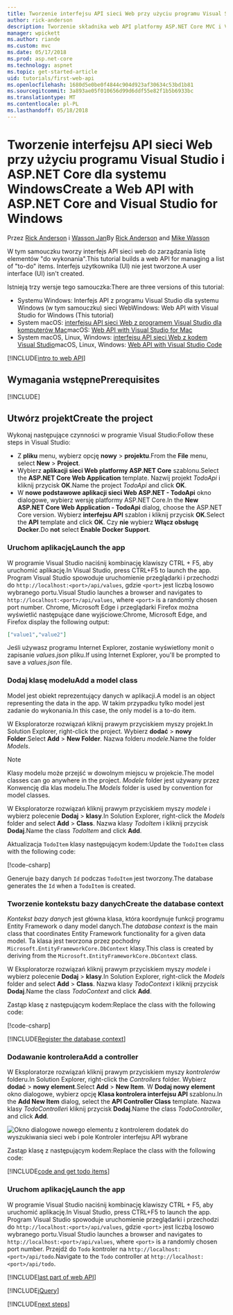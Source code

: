 ```yaml
---
title: Tworzenie interfejsu API sieci Web przy użyciu programu Visual Studio i ASP.NET Core dla systemu Windows
author: rick-anderson
description: Tworzenie składnika web API platformy ASP.NET Core MVC i Visual Studio dla systemu Windows
manager: wpickett
ms.author: riande
ms.custom: mvc
ms.date: 05/17/2018
ms.prod: asp.net-core
ms.technology: aspnet
ms.topic: get-started-article
uid: tutorials/first-web-api
ms.openlocfilehash: 1680d5e0be0f4844c904d923af30634c53bd1b81
ms.sourcegitcommit: 3a893ae05f010656d99d6ddf55e82f1b5b6933bc
ms.translationtype: MT
ms.contentlocale: pl-PL
ms.lasthandoff: 05/18/2018
---
```

# <a name="create-a-web-api-with-aspnet-core-and-visual-studio-for-windows"></a><span data-ttu-id="fb236-103">Tworzenie interfejsu API sieci Web przy użyciu programu Visual Studio i ASP.NET Core dla systemu Windows</span><span class="sxs-lookup"><span data-stu-id="fb236-103">Create a Web API with ASP.NET Core and Visual Studio for Windows</span></span>

<span data-ttu-id="fb236-104">Przez [Rick Anderson](https://twitter.com/RickAndMSFT) i [Wasson Jan](https://github.com/mikewasson)</span><span class="sxs-lookup"><span data-stu-id="fb236-104">By [Rick Anderson](https://twitter.com/RickAndMSFT) and [Mike Wasson](https://github.com/mikewasson)</span></span>

<span data-ttu-id="fb236-105">W tym samouczku tworzy interfejs API sieci web do zarządzania listę elementów "do wykonania".</span><span class="sxs-lookup"><span data-stu-id="fb236-105">This tutorial builds a web API for managing a list of "to-do" items.</span></span> <span data-ttu-id="fb236-106">Interfejs użytkownika (UI) nie jest tworzone.</span><span class="sxs-lookup"><span data-stu-id="fb236-106">A user interface (UI) isn't created.</span></span>

<span data-ttu-id="fb236-107">Istnieją trzy wersje tego samouczka:</span><span class="sxs-lookup"><span data-stu-id="fb236-107">There are three versions of this tutorial:</span></span>

* <span data-ttu-id="fb236-108">Systemu Windows: Interfejs API z programu Visual Studio dla systemu Windows (w tym samouczku) sieci Web</span><span class="sxs-lookup"><span data-stu-id="fb236-108">Windows: Web API with Visual Studio for Windows (This tutorial)</span></span>
* <span data-ttu-id="fb236-109">System macOS: [interfejsu API sieci Web z programem Visual Studio dla komputerów Mac](xref:tutorials/first-web-api-mac)</span><span class="sxs-lookup"><span data-stu-id="fb236-109">macOS: [Web API with Visual Studio for Mac](xref:tutorials/first-web-api-mac)</span></span>
* <span data-ttu-id="fb236-110">System macOS, Linux, Windows: [interfejsu API sieci Web z kodem Visual Studio](xref:tutorials/web-api-vsc)</span><span class="sxs-lookup"><span data-stu-id="fb236-110">macOS, Linux, Windows: [Web API with Visual Studio Code](xref:tutorials/web-api-vsc)</span></span>

<!-- WARNING: The code AND images in this doc are used by uid: tutorials/web-api-vsc, tutorials/first-web-api-mac and tutorials/first-web-api. If you change any code/images in this tutorial, update uid: tutorials/web-api-vsc -->

[!INCLUDE[intro to web API](../includes/webApi/intro.md)]

## <a name="prerequisites"></a><span data-ttu-id="fb236-111">Wymagania wstępne</span><span class="sxs-lookup"><span data-stu-id="fb236-111">Prerequisites</span></span>

[!INCLUDE[](~/includes/net-core-prereqs-windows.md)]

## <a name="create-the-project"></a><span data-ttu-id="fb236-112">Utwórz projekt</span><span class="sxs-lookup"><span data-stu-id="fb236-112">Create the project</span></span>

<span data-ttu-id="fb236-113">Wykonaj następujące czynności w programie Visual Studio:</span><span class="sxs-lookup"><span data-stu-id="fb236-113">Follow these steps in Visual Studio:</span></span>

* <span data-ttu-id="fb236-114">Z **pliku** menu, wybierz opcję **nowy** > **projektu**.</span><span class="sxs-lookup"><span data-stu-id="fb236-114">From the **File** menu, select **New** > **Project**.</span></span>
* <span data-ttu-id="fb236-115">Wybierz **aplikacji sieci Web platformy ASP.NET Core** szablonu.</span><span class="sxs-lookup"><span data-stu-id="fb236-115">Select the **ASP.NET Core Web Application** template.</span></span> <span data-ttu-id="fb236-116">Nazwij projekt *TodoApi* i kliknij przycisk **OK**.</span><span class="sxs-lookup"><span data-stu-id="fb236-116">Name the project *TodoApi* and click **OK**.</span></span>
* <span data-ttu-id="fb236-117">W **nowe podstawowe aplikacji sieci Web ASP.NET - TodoApi** okno dialogowe, wybierz wersję platformy ASP.NET Core.</span><span class="sxs-lookup"><span data-stu-id="fb236-117">In the **New ASP.NET Core Web Application - TodoApi** dialog, choose the ASP.NET Core version.</span></span> <span data-ttu-id="fb236-118">Wybierz **interfejsu API** szablon i kliknij przycisk **OK**.</span><span class="sxs-lookup"><span data-stu-id="fb236-118">Select the **API** template and click **OK**.</span></span> <span data-ttu-id="fb236-119">Czy **nie** wybierz **Włącz obsługę Docker**.</span><span class="sxs-lookup"><span data-stu-id="fb236-119">Do **not** select **Enable Docker Support**.</span></span>

### <a name="launch-the-app"></a><span data-ttu-id="fb236-120">Uruchom aplikację</span><span class="sxs-lookup"><span data-stu-id="fb236-120">Launch the app</span></span>

<span data-ttu-id="fb236-121">W programie Visual Studio naciśnij kombinację klawiszy CTRL + F5, aby uruchomić aplikację.</span><span class="sxs-lookup"><span data-stu-id="fb236-121">In Visual Studio, press CTRL+F5 to launch the app.</span></span> <span data-ttu-id="fb236-122">Program Visual Studio spowoduje uruchomienie przeglądarki i przechodzi do `http://localhost:<port>/api/values`, gdzie `<port>` jest liczbą losowo wybranego portu.</span><span class="sxs-lookup"><span data-stu-id="fb236-122">Visual Studio launches a browser and navigates to `http://localhost:<port>/api/values`, where `<port>` is a randomly chosen port number.</span></span> <span data-ttu-id="fb236-123">Chrome, Microsoft Edge i przeglądarki Firefox można wyświetlić następujące dane wyjściowe:</span><span class="sxs-lookup"><span data-stu-id="fb236-123">Chrome, Microsoft Edge, and Firefox display the following output:</span></span>

```json
["value1","value2"]
```

<span data-ttu-id="fb236-124">Jeśli używasz programu Internet Explorer, zostanie wyświetlony monit o zapisanie *values.json* pliku.</span><span class="sxs-lookup"><span data-stu-id="fb236-124">If using Internet Explorer, you'll be prompted to save a *values.json* file.</span></span>

### <a name="add-a-model-class"></a><span data-ttu-id="fb236-125">Dodaj klasę modelu</span><span class="sxs-lookup"><span data-stu-id="fb236-125">Add a model class</span></span>

<span data-ttu-id="fb236-126">Model jest obiekt reprezentujący danych w aplikacji.</span><span class="sxs-lookup"><span data-stu-id="fb236-126">A model is an object representing the data in the app.</span></span> <span data-ttu-id="fb236-127">W takim przypadku tylko model jest zadanie do wykonania.</span><span class="sxs-lookup"><span data-stu-id="fb236-127">In this case, the only model is a to-do item.</span></span>

<span data-ttu-id="fb236-128">W Eksploratorze rozwiązań kliknij prawym przyciskiem myszy projekt.</span><span class="sxs-lookup"><span data-stu-id="fb236-128">In Solution Explorer, right-click the project.</span></span> <span data-ttu-id="fb236-129">Wybierz **dodać** > **nowy Folder**.</span><span class="sxs-lookup"><span data-stu-id="fb236-129">Select **Add** > **New Folder**.</span></span> <span data-ttu-id="fb236-130">Nazwa folderu *modele*.</span><span class="sxs-lookup"><span data-stu-id="fb236-130">Name the folder *Models*.</span></span>

> [!NOTE]
> <span data-ttu-id="fb236-131">Klasy modelu może przejść w dowolnym miejscu w projekcie.</span><span class="sxs-lookup"><span data-stu-id="fb236-131">The model classes can go anywhere in the project.</span></span> <span data-ttu-id="fb236-132">*Modele* folder jest używany przez Konwencję dla klas modelu.</span><span class="sxs-lookup"><span data-stu-id="fb236-132">The *Models* folder is used by convention for model classes.</span></span>

<span data-ttu-id="fb236-133">W Eksploratorze rozwiązań kliknij prawym przyciskiem myszy *modele* i wybierz polecenie **Dodaj** > **klasy**.</span><span class="sxs-lookup"><span data-stu-id="fb236-133">In Solution Explorer, right-click the *Models* folder and select **Add** > **Class**.</span></span> <span data-ttu-id="fb236-134">Nazwa klasy *TodoItem* i kliknij przycisk **Dodaj**.</span><span class="sxs-lookup"><span data-stu-id="fb236-134">Name the class *TodoItem* and click **Add**.</span></span>

<span data-ttu-id="fb236-135">Aktualizacja `TodoItem` klasy następującym kodem:</span><span class="sxs-lookup"><span data-stu-id="fb236-135">Update the `TodoItem` class with the following code:</span></span>

[!code-csharp[](first-web-api/samples/2.0/TodoApi/Models/TodoItem.cs)]

<span data-ttu-id="fb236-136">Generuje bazy danych `Id` podczas `TodoItem` jest tworzony.</span><span class="sxs-lookup"><span data-stu-id="fb236-136">The database generates the `Id` when a `TodoItem` is created.</span></span>

### <a name="create-the-database-context"></a><span data-ttu-id="fb236-137">Tworzenie kontekstu bazy danych</span><span class="sxs-lookup"><span data-stu-id="fb236-137">Create the database context</span></span>

<span data-ttu-id="fb236-138">*Kontekst bazy danych* jest główna klasa, która koordynuje funkcji programu Entity Framework o dany model danych.</span><span class="sxs-lookup"><span data-stu-id="fb236-138">The *database context* is the main class that coordinates Entity Framework functionality for a given data model.</span></span> <span data-ttu-id="fb236-139">Ta klasa jest tworzona przez pochodny `Microsoft.EntityFrameworkCore.DbContext` klasy.</span><span class="sxs-lookup"><span data-stu-id="fb236-139">This class is created by deriving from the `Microsoft.EntityFrameworkCore.DbContext` class.</span></span>

<span data-ttu-id="fb236-140">W Eksploratorze rozwiązań kliknij prawym przyciskiem myszy *modele* i wybierz polecenie **Dodaj** > **klasy**.</span><span class="sxs-lookup"><span data-stu-id="fb236-140">In Solution Explorer, right-click the *Models* folder and select **Add** > **Class**.</span></span> <span data-ttu-id="fb236-141">Nazwa klasy *TodoContext* i kliknij przycisk **Dodaj**.</span><span class="sxs-lookup"><span data-stu-id="fb236-141">Name the class *TodoContext* and click **Add**.</span></span>

<span data-ttu-id="fb236-142">Zastąp klasę z następującym kodem:</span><span class="sxs-lookup"><span data-stu-id="fb236-142">Replace the class with the following code:</span></span>

[!code-csharp[](first-web-api/samples/2.0/TodoApi/Models/TodoContext.cs)]

[!INCLUDE[Register the database context](../includes/webApi/register_dbContext.md)]

### <a name="add-a-controller"></a><span data-ttu-id="fb236-143">Dodawanie kontrolera</span><span class="sxs-lookup"><span data-stu-id="fb236-143">Add a controller</span></span>

<span data-ttu-id="fb236-144">W Eksploratorze rozwiązań kliknij prawym przyciskiem myszy *kontrolerów* folderu.</span><span class="sxs-lookup"><span data-stu-id="fb236-144">In Solution Explorer, right-click the *Controllers* folder.</span></span> <span data-ttu-id="fb236-145">Wybierz **dodać** > **nowy element**.</span><span class="sxs-lookup"><span data-stu-id="fb236-145">Select **Add** > **New Item**.</span></span> <span data-ttu-id="fb236-146">W **Dodaj nowy element** okno dialogowe, wybierz opcję **Klasa kontrolera interfejsu API** szablonu.</span><span class="sxs-lookup"><span data-stu-id="fb236-146">In the **Add New Item** dialog, select the **API Controller Class** template.</span></span> <span data-ttu-id="fb236-147">Nazwa klasy *TodoController*i kliknij przycisk **Dodaj**.</span><span class="sxs-lookup"><span data-stu-id="fb236-147">Name the class *TodoController*, and click **Add**.</span></span>

![Okno dialogowe nowego elementu z kontrolerem dodatek do wyszukiwania sieci web i pole Kontroler interfejsu API wybrane](first-web-api/_static/new_controller.png)

<span data-ttu-id="fb236-149">Zastąp klasę z następującym kodem:</span><span class="sxs-lookup"><span data-stu-id="fb236-149">Replace the class with the following code:</span></span>

[!INCLUDE[code and get todo items](../includes/webApi/getTodoItems.md)]

### <a name="launch-the-app"></a><span data-ttu-id="fb236-150">Uruchom aplikację</span><span class="sxs-lookup"><span data-stu-id="fb236-150">Launch the app</span></span>

<span data-ttu-id="fb236-151">W programie Visual Studio naciśnij kombinację klawiszy CTRL + F5, aby uruchomić aplikację.</span><span class="sxs-lookup"><span data-stu-id="fb236-151">In Visual Studio, press CTRL+F5 to launch the app.</span></span> <span data-ttu-id="fb236-152">Program Visual Studio spowoduje uruchomienie przeglądarki i przechodzi do `http://localhost:<port>/api/values`, gdzie `<port>` jest liczbą losowo wybranego portu.</span><span class="sxs-lookup"><span data-stu-id="fb236-152">Visual Studio launches a browser and navigates to `http://localhost:<port>/api/values`, where `<port>` is a randomly chosen port number.</span></span> <span data-ttu-id="fb236-153">Przejdź do `Todo` kontroler na `http://localhost:<port>/api/todo`.</span><span class="sxs-lookup"><span data-stu-id="fb236-153">Navigate to the `Todo` controller at `http://localhost:<port>/api/todo`.</span></span>

[!INCLUDE[last part of web API](../includes/webApi/end.md)]

[!INCLUDE[jQuery](../includes/webApi/add-jquery.md)]

[!INCLUDE[next steps](../includes/webApi/next.md)]
